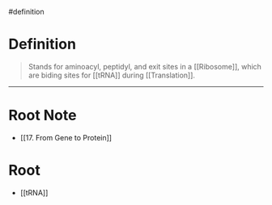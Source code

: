 #definition
# Definition
> Stands for aminoacyl, peptidyl, and exit sites in a [[Ribosome]], which are biding sites for [[tRNA]] during [[Translation]].
***
# Root Note
- [[17. From Gene to Protein]]
# Root
- [[tRNA]]